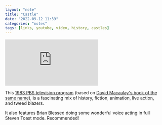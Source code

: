 ```yaml
---
layout: "note"
title: "Castle"
date: "2022-09-12 11:39"
categories: "notes"
tags: [links, youtube, video, history, castles]
---
```


<div class='embed-container'><iframe src='https://www.youtube.com/embed/H5cYCuiS-z4' frameborder='0' allowfullscreen></iframe></div>

This [1983 PBS television program](https://youtu.be/H5cYCuiS-z4) (based on [David Macaulay's book of the same name](https://en.wikipedia.org/wiki/Castle_(book))), is a fascinating mix of history, fiction, animation, live action, and tweed blazers.

It also features Brian Blessed doing some wonderful voice acting in full Steven Toast mode. Recommended!
